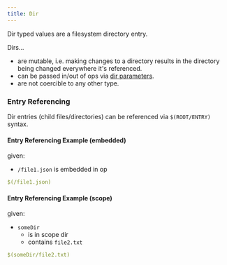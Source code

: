 ```yaml
---
title: Dir
---
```


Dir typed values are a filesystem directory entry.

Dirs...
- are mutable, i.e. making changes to a directory results in the directory being changed everywhere it's referenced.
- can be passed in/out of ops via [dir parameters](../op-directory/op/parameter/dir.md).
- are not coercible to any other type.

### Entry Referencing
Dir entries (child files/directories) can be referenced via `$(ROOT/ENTRY)` syntax.

#### Entry Referencing Example (embedded)
given:
- `/file1.json` is embedded in op

```yaml
$(/file1.json)
```

#### Entry Referencing Example (scope)
given:
- `someDir`
  - is in scope dir
  - contains `file2.txt`

```yaml
$(someDir/file2.txt)
```